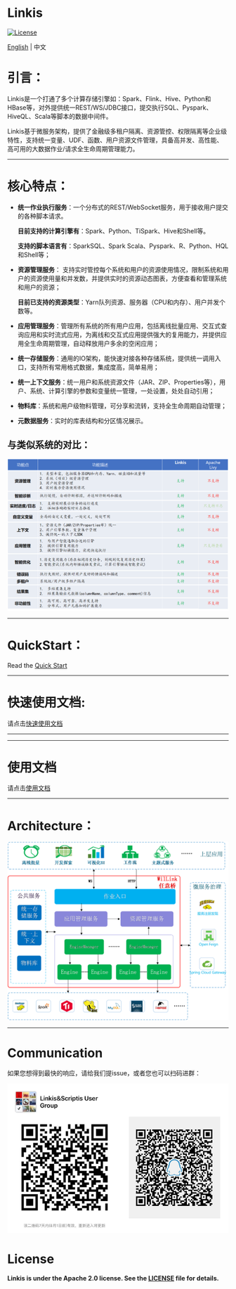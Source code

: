 Linkis
============

[![License](https://img.shields.io/badge/license-Apache%202-4EB1BA.svg)](https://www.apache.org/licenses/LICENSE-2.0.html)

[English](../../README.md) | 中文

# 引言：

Linkis是一个打通了多个计算存储引擎如：Spark、Flink、Hive、Python和HBase等，对外提供统一REST/WS/JDBC接口，提交执行SQL、Pyspark、HiveQL、Scala等脚本的数据中间件。

Linkis基于微服务架构，提供了金融级多租户隔离、资源管控、权限隔离等企业级特性，支持统一变量、UDF、函数、用户资源文件管理，具备高并发、高性能、高可用的大数据作业/请求全生命周期管理能力。

----

# 核心特点：

- **统一作业执行服务**：一个分布式的REST/WebSocket服务，用于接收用户提交的各种脚本请求。

    **目前支持的计算引擎有**：Spark、Python、TiSpark、Hive和Shell等。

    **支持的脚本语言有**：SparkSQL、Spark Scala、Pyspark、R、Python、HQL和Shell等；



- **资源管理服务**： 支持实时管控每个系统和用户的资源使用情况，限制系统和用户的资源使用量和并发数，并提供实时的资源动态图表，方便查看和管理系统和用户的资源；

    **目前已支持的资源类型**：Yarn队列资源、服务器（CPU和内存）、用户并发个数等。



- **应用管理服务**：管理所有系统的所有用户应用，包括离线批量应用、交互式查询应用和实时流式应用，为离线和交互式应用提供强大的复用能力，并提供应用全生命周期管理，自动释放用户多余的空闲应用；



- **统一存储服务**：通用的IO架构，能快速对接各种存储系统，提供统一调用入口，支持所有常用格式数据，集成度高，简单易用；



- **统一上下文服务**：统一用户和系统资源文件（JAR、ZIP、Properties等），用户、系统、计算引擎的参数和变量统一管理，一处设置，处处自动引用；



- **物料库**：系统和用户级物料管理，可分享和流转，支持全生命周期自动管理；



- **元数据服务**：实时的库表结构和分区情况展示。

## 与类似系统的对比：

![introduction01](images/introduction/introduction01.png)



----
# QuickStart：

Read the [Quick Start](ch1/deploy.md)

----

# 快速使用文档:

请点击[快速使用文档](ch2/linkis快速使用文档.md)

----

----

# 使用文档

请点击[使用文档](ch3/linkis使用文档.md)

----

# Architecture：

![introduction02](images/introduction/introduction02.png)

----

# Communication

如果您想得到最快的响应，请给我们提issue，或者您也可以扫码进群：

![introduction05](images/introduction/introduction05.png)

# License

**Linkis is under the Apache 2.0 license. See the [LICENSE](/LICENSE) file for details.**


